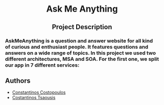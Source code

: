<h1 align="center"> Ask Me Anything </h1>
<h2 align="center"> Project Description </h2>

### AskMeAnything is a question and answer website for all kind of curious and enthusiast people. It features questions and answers on a wide range of topics. In this project we used two different architectures, MSA and SOA. For the first one, we split our app in 7 different services: ###



## Authors
* <a href="https://github.com/Costopoulos">Constantinos Costopoulos</a>
* <a href="https://github.com/Tsaousis">Costantinos Tsaousis</a>

